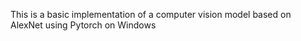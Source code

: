 This is a basic implementation of a computer vision model based on AlexNet using Pytorch on Windows
